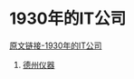 # 1930年的IT公司

[原文链接-1930年的IT公司](https://www.it-this-year.com/2020/04/29/441)

1. [德州仪器](https://www.it-this-year.com/2020/04/21/117)